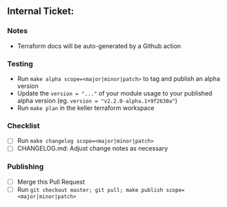 ## Internal Ticket: 

### Notes

* Terraform docs will be auto-generated by a Github action

### Testing

* Run `make alpha scope=<major|minor|patch>` to tag and publish an alpha version
* Update the `version = "..."` of your module usage to your published alpha version (eg. `version = "v2.2.0-alpha.1+9f2630a"`)
* Run `make plan` in the keller terraform workspace

### Checklist

* [ ] Run `make changelog scope=<major|minor|patch>`
* [ ] CHANGELOG.md: Adjust change notes as necessary

### Publishing

* [ ] Merge this Pull Request
* [ ] Run `git checkout master; git pull; make publish scope=<major|minor|patch>`
